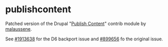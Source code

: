 publishcontent
==============

Patched version of the Drupal "[Publish Content](http://drupal.org/project/publishcontent)"
contrib module by [malaussene](http://drupal.org/user/79249).

See [#1913638](http://drupal.org/node/1913638#comment-7050506) for the D6 
backport issue and [#899656](http://drupal.org/node/899656) fo the original
issue.

